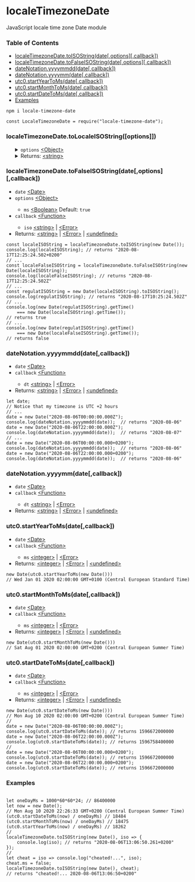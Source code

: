 # localeTimezoneDate
JavaScript locale time zone Date module

<h3>Table of Contents</h3>
<ul>
    <li><a href="https://www.npmjs.com/package/locale-timezone-date#localetimezonedatetoisostringdateoptionscallback">localeTimezoneDate.toISOString(date[,options][,callback])</a></li>
    <li><a href="https://www.npmjs.com/package/locale-timezone-date#localetimezonedatetofalseisostringdateoptionscallback">localeTimezoneDate.toFalseISOString(date[,options][,callback])</a></li>
    <li><a href="https://www.npmjs.com/package/locale-timezone-date#notationyyyymmdddatecallback">dateNotation.yyyymmdd(date[,callback])</a></li>
    <li><a href="https://www.npmjs.com/package/locale-timezone-date#notationyyyymmdatecallback">dateNotation.yyyymm(date[,callback])</a></li>
    <li><a href="https://www.npmjs.com/package/locale-timezone-date#utc0startyeartomsdatecallback">utc0.startYearToMs(date[,callback])</a></li>
    <li><a href="https://www.npmjs.com/package/locale-timezone-date#utc0startmonthtomsdatecallback">utc0.startMonthToMs(date[,callback])</a></li>
    <li><a href="https://www.npmjs.com/package/locale-timezone-date#utc0startdatetomsdatecallback">utc0.startDateToMs(date[,callback])</a></li>
    <li><a href="https://www.npmjs.com/package/locale-timezone-date#examples">Examples</a></li>
</ul>

<pre><code>npm i locale-timezone-date

const LocaleTimezoneDate = require("locale-timezone-date");</code></pre>

<h3>localeTimezoneDate.toLocaleISOString([options]])</h3>
<ul>
	<details>
		<summary>
			<code>options</code> <a href="https://developer.mozilla.org/en-US/docs/Web/JavaScript/Reference/Global_Objects/Object">&lt;Object&gt;</a>
		</summary>
		<ul>
			<details>
				<summary>
					<code>ms</code> <a href="https://developer.mozilla.org/en-US/docs/Web/JavaScript/Data_structures#Boolean_type">&lt;Boolean&gt;</a> Default: <code>true</code>
				</summary>
				If <code>true</code> the returned locale date ISO string follows the notation <b>YYYY-MM-DDThh:mm:ss.ms+timezoneOffset</b> and if <code>false</code> it will follow the notation <b>YYYY-MM-DDThh:mm:ss+UTCOffset</b>.
			</details>
    	</ul>
	</details>
	<details>
		<summary>
			Returns: <a href="https://developer.mozilla.org/en-US/docs/Web/JavaScript/Data_structures#String_type">&lt;string&gt;</a>
		</summary>
		This method <code>toLocaleISOString</code> returns a date ISO string similair to <a href="https://developer.mozilla.org/en-US/docs/Web/JavaScript/Reference/Global_Objects/Date">Date</a>.<a href="https://developer.mozilla.org/en-US/docs/Web/JavaScript/Reference/Global_Objects/Date/toISOString">ToISOString</a>. The locale date ISO string can be parsed into a correct JavaScript's native <a href="https://developer.mozilla.org/en-US/docs/Web/JavaScript/Reference/Global_Objects/Date">Date</a> instance. The string follows the notation <b>YYYY-MM-DDThh:mm:ss[.ms]+UTCOffset</b>
	</details>
</ul>
<h3>localeTimezoneDate.toFalseISOString(date[,options][,callback])</h3>
<ul>
    <li><code>date</code> <a href="https://developer.mozilla.org/en-US/docs/Web/JavaScript/Reference/Global_Objects/Date">&lt;Date></a></li>
    <li><code>options</code> <a href="https://developer.mozilla.org/en-US/docs/Web/JavaScript/Reference/Global_Objects/Object">&lt;Object&gt;</a></li>
    <ul>
        <li><code>ms</code> <a href="https://developer.mozilla.org/en-US/docs/Web/JavaScript/Data_structures#Boolean_type">&lt;Boolean&gt;</a> Default: <code>true</code></li>
    </ul>
    <li><code>callback</code> <a href="https://developer.mozilla.org/en-US/docs/Web/JavaScript/Reference/Global_Objects/Function">&lt;Function&gt;</a></li>
    <ul>
        <li><code>iso</code> <a href="https://developer.mozilla.org/en-US/docs/Web/JavaScript/Data_structures#String_type">&lt;string&gt;</a> | <a href="https://developer.mozilla.org/en-US/docs/Web/JavaScript/Reference/Global_Objects/Error">&lt;Error&gt;</a></li>
    </ul>
    <li>Returns: <a href="https://developer.mozilla.org/en-US/docs/Web/JavaScript/Data_structures#String_type">&lt;string&gt;</a> | <a href="https://developer.mozilla.org/en-US/docs/Web/JavaScript/Reference/Global_Objects/Error">&lt;Error&gt;</a> | <a href="https://developer.mozilla.org/en-US/docs/Web/JavaScript/Data_structures#Undefined_type">&lt;undefined&gt;</a></li>
</ul>
<pre><code>const localeISOString = localeTimezoneDate.toISOString(new Date());
console.log(localeISOString); // returns "2020-08-17T12:25:24.502+0200"
// ...
const localeFalseISOString = localeTimezoneDate.toFalseISOString(new Date(localeISOString));
console.log(localeFalseISOString); // returns "2020-08-17T12:25:24.502Z"
// ...
const regulatISOString = new Date(localeISOString).toISOString();
console.log(regulatISOString); // returns "2020-08-17T10:25:24.502Z"
// ...
console.log(new Date(regulatISOString).getTime()
    === new Date(localeISOString).getTime());
// returns true
// ...
console.log(new Date(regulatISOString).getTime()
    === new Date(localeFalseISOString).getTime());
// returns false</code></pre>
<h3>dateNotation.yyyymmdd(date[,callback])</h3>
<ul>
    <li><code>date</code> <a href="https://developer.mozilla.org/en-US/docs/Web/JavaScript/Reference/Global_Objects/Date">&lt;Date></a></li>
    <li><code>callback</code> <a href="https://developer.mozilla.org/en-US/docs/Web/JavaScript/Reference/Global_Objects/Function">&lt;Function&gt;</a></li>
    <ul>
        <li><code>dt</code> <a href="https://developer.mozilla.org/en-US/docs/Web/JavaScript/Data_structures#String_type">&lt;string&gt;</a> | <a href="https://developer.mozilla.org/en-US/docs/Web/JavaScript/Reference/Global_Objects/Error">&lt;Error&gt;</a></li>
    </ul>
    <li>Returns: <a href="https://developer.mozilla.org/en-US/docs/Web/JavaScript/Data_structures#String_type">&lt;string&gt;</a> | <a href="https://developer.mozilla.org/en-US/docs/Web/JavaScript/Reference/Global_Objects/Error">&lt;Error&gt;</a> | <a href="https://developer.mozilla.org/en-US/docs/Web/JavaScript/Data_structures#Undefined_type">&lt;undefined&gt;</a></li>
</ul>
<pre><code>let date;
// Notice that my timezone is UTC +2 hours
// ...
date = new Date("2020-08-06T00:00:00.000Z");
console.log(dateNotation.yyyymmdd(date));  // returns "2020-08-06"
date = new Date("2020-08-06T22:00:00.000Z");
console.log(dateNotation.yyyymmdd(date));  // returns "2020-08-07"
// ...
date = new Date("2020-08-06T00:00:00.000+0200");
console.log(dateNotation.yyyymmdd(date));  // returns "2020-08-06"
date = new Date("2020-08-06T22:00:00.000+0200");
console.log(dateNotation.yyyymmdd(date));  // returns "2020-08-06"</code></pre>
<h3>dateNotation.yyyymm(date[,callback])</h3>
<ul>
    <li><code>date</code> <a href="https://developer.mozilla.org/en-US/docs/Web/JavaScript/Reference/Global_Objects/Date">&lt;Date></a></li>
    <li><code>callback</code> <a href="https://developer.mozilla.org/en-US/docs/Web/JavaScript/Reference/Global_Objects/Function">&lt;Function&gt;</a></li>
    <ul>
        <li><code>dt</code> <a href="https://developer.mozilla.org/en-US/docs/Web/JavaScript/Data_structures#String_type">&lt;string&gt;</a> | <a href="https://developer.mozilla.org/en-US/docs/Web/JavaScript/Reference/Global_Objects/Error">&lt;Error&gt;</a></li>
    </ul>
    <li>Returns: <a href="https://developer.mozilla.org/en-US/docs/Web/JavaScript/Data_structures#String_type">&lt;string&gt;</a> | <a href="https://developer.mozilla.org/en-US/docs/Web/JavaScript/Reference/Global_Objects/Error">&lt;Error&gt;</a> | <a href="https://developer.mozilla.org/en-US/docs/Web/JavaScript/Data_structures#Undefined_type">&lt;undefined&gt;</a></li>
</ul>
<h3>utc0.startYearToMs(date[,callback])</h3>
<ul>
    <li><code>date</code> <a href="https://developer.mozilla.org/en-US/docs/Web/JavaScript/Reference/Global_Objects/Date">&lt;Date></a></li>
    <li><code>callback</code> <a href="https://developer.mozilla.org/en-US/docs/Web/JavaScript/Reference/Global_Objects/Function">&lt;Function&gt;</a></li>
    <ul>
        <li><code>ms</code> <a href="https://developer.mozilla.org/en-US/docs/Web/JavaScript/Data_structures#Number_type">&lt;integer&gt;</a> | <a href="https://developer.mozilla.org/en-US/docs/Web/JavaScript/Reference/Global_Objects/Error">&lt;Error&gt;</a></li>
    </ul>
    <li>Returns: <a href="https://developer.mozilla.org/en-US/docs/Web/JavaScript/Data_structures#Number_type">&lt;integer&gt;</a> | <a href="https://developer.mozilla.org/en-US/docs/Web/JavaScript/Reference/Global_Objects/Error">&lt;Error&gt;</a> | <a href="https://developer.mozilla.org/en-US/docs/Web/JavaScript/Data_structures#Undefined_type">&lt;undefined&gt;</a></li>
</ul>
<pre><code>new Date(utc0.startYearToMs(new Date()))
// Wed Jan 01 2020 02:00:00 GMT+0100 (Central European Standard Time)</code></pre>
<h3>utc0.startMonthToMs(date[,callback])</h3>
<ul>
    <li><code>date</code> <a href="https://developer.mozilla.org/en-US/docs/Web/JavaScript/Reference/Global_Objects/Date">&lt;Date></a></li>
    <li><code>callback</code> <a href="https://developer.mozilla.org/en-US/docs/Web/JavaScript/Reference/Global_Objects/Function">&lt;Function&gt;</a></li>
    <ul>
        <li><code>ms</code> <a href="https://developer.mozilla.org/en-US/docs/Web/JavaScript/Data_structures#Number_type">&lt;integer&gt;</a> | <a href="https://developer.mozilla.org/en-US/docs/Web/JavaScript/Reference/Global_Objects/Error">&lt;Error&gt;</a></li>
    </ul>
    <li>Returns: <a href="https://developer.mozilla.org/en-US/docs/Web/JavaScript/Data_structures#Number_type">&lt;integer&gt;</a> | <a href="https://developer.mozilla.org/en-US/docs/Web/JavaScript/Reference/Global_Objects/Error">&lt;Error&gt;</a> | <a href="https://developer.mozilla.org/en-US/docs/Web/JavaScript/Data_structures#Undefined_type">&lt;undefined&gt;</a></li>
</ul>
<pre><code>new Date(utc0.startMonthToMs(new Date()))
// Sat Aug 01 2020 02:00:00 GMT+0200 (Central European Summer Time)</code></pre>
<h3>utc0.startDateToMs(date[,callback])</h3>
<ul>
    <li><code>date</code> <a href="https://developer.mozilla.org/en-US/docs/Web/JavaScript/Reference/Global_Objects/Date">&lt;Date></a></li>
    <li><code>callback</code> <a href="https://developer.mozilla.org/en-US/docs/Web/JavaScript/Reference/Global_Objects/Function">&lt;Function&gt;</a></li>
    <ul>
        <li><code>ms</code> <a href="https://developer.mozilla.org/en-US/docs/Web/JavaScript/Data_structures#Number_type">&lt;integer&gt;</a> | <a href="https://developer.mozilla.org/en-US/docs/Web/JavaScript/Reference/Global_Objects/Error">&lt;Error&gt;</a></li>
    </ul>
    <li>Returns: <a href="https://developer.mozilla.org/en-US/docs/Web/JavaScript/Data_structures#Number_type">&lt;integer&gt;</a> | <a href="https://developer.mozilla.org/en-US/docs/Web/JavaScript/Reference/Global_Objects/Error">&lt;Error&gt;</a> | <a href="https://developer.mozilla.org/en-US/docs/Web/JavaScript/Data_structures#Undefined_type">&lt;undefined&gt;</a></li>
</ul>
<pre><code>new Date(utc0.startDateToMs(new Date()))
// Mon Aug 10 2020 02:00:00 GMT+0200 (Central European Summer Time)
//
date = new Date("2020-08-06T00:00:00.000Z");
console.log(utc0.startDateToMs(date)); // returns 1596672000000
date = new Date("2020-08-06T22:00:00.000Z");
console.log(utc0.startDateToMs(date)); // returns 1596758400000
//
date = new Date("2020-08-06T00:00:00.000+0200");
console.log(utc0.startDateToMs(date)); // returns 1596672000000
date = new Date("2020-08-06T22:00:00.000+0200");
console.log(utc0.startDateToMs(date)); // returns 1596672000000</code></pre>

<h3>Examples</h3>
<pre><code>
let oneDayMs = 1000*60*60*24; // 86400000
let now = new Date();
// Mon Aug 10 2020 22:26:33 GMT+0200 (Central European Summer Time)
(utc0.startDateToMs(now) / oneDayMs) // 18484
(utc0.startMonthToMs(now) / oneDayMs) // 18475
(utc0.startYearToMs(now) / oneDayMs) // 18262
//
localeTimezoneDate.toISOString(new Date(), iso => {
    console.log(iso); // returns "2020-08-06T13:06:50.261+0200"
});
//
let cheat = iso => console.log("cheated!...", iso);
cheat.ms = false;
localeTimezoneDate.toISOString(new Date(), cheat);
// returns "cheated!... 2020-08-06T13:06:50+0200"
</code></pre>
